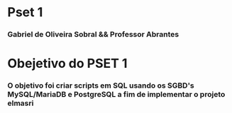 # Pset 1 
### Gabriel de Oliveira Sobral && Professor Abrantes
# Obejetivo do PSET 1
### O objetivo foi criar scripts em SQL usando os SGBD's MySQL/MariaDB e PostgreSQL a fim de implementar o projeto elmasri
